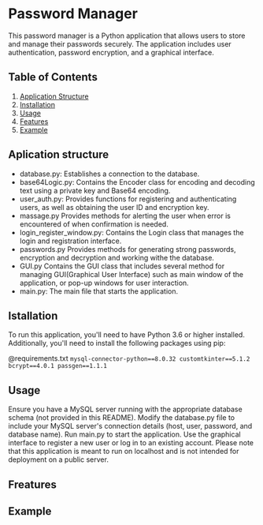 # Password Manager

This password manager is a Python application that allows users to store and manage their passwords securely.
The application includes user authentication, password encryption, and a graphical interface.

## Table of Contents
1. [Application Structure](##Application_structure)
2. [Installation](##Installation)
3. [Usage](##Usage)
4. [Features](##Features)
5. [Example](##Example)

## Aplication structure

* database.py: Establishes a connection to the database.
* base64Logic.py: Contains the Encoder class for encoding and decoding text using a private key and Base64 encoding.
* user_auth.py: Provides functions for registering and authenticating users, as well as obtaining the user ID and encryption key.
* massage.py Provides methods for alerting the user when error is encountered of when confirmation is needed.
* login_register_window.py: Contains the Login class that manages the login and registration interface.
* passwords.py Provides methods for generating strong passwords, encryption and decryption and working withe the database.
* GUI.py Contains the GUI class that includes several method for managing GUI(Graphical User Interface) such as main window of the application,
 or pop-up windows for user interaction.
* main.py: The main file that starts the application.



## Istallation
To run this application, you'll need to have Python 3.6 or higher installed. Additionally, you'll need to install the following packages using pip:


@requirements.txt
`
mysql-connector-python==8.0.32
customtkinter==5.1.2
bcrypt==4.0.1
passgen==1.1.1
`

## Usage
Ensure you have a MySQL server running with the appropriate database schema (not provided in this README).
Modify the database.py file to include your MySQL server's connection details (host, user, password, and database name).
Run main.py to start the application.
Use the graphical interface to register a new user or log in to an existing account.
Please note that this application is meant to run on localhost and is not intended for deployment on a public server.


## Freatures


## Example
